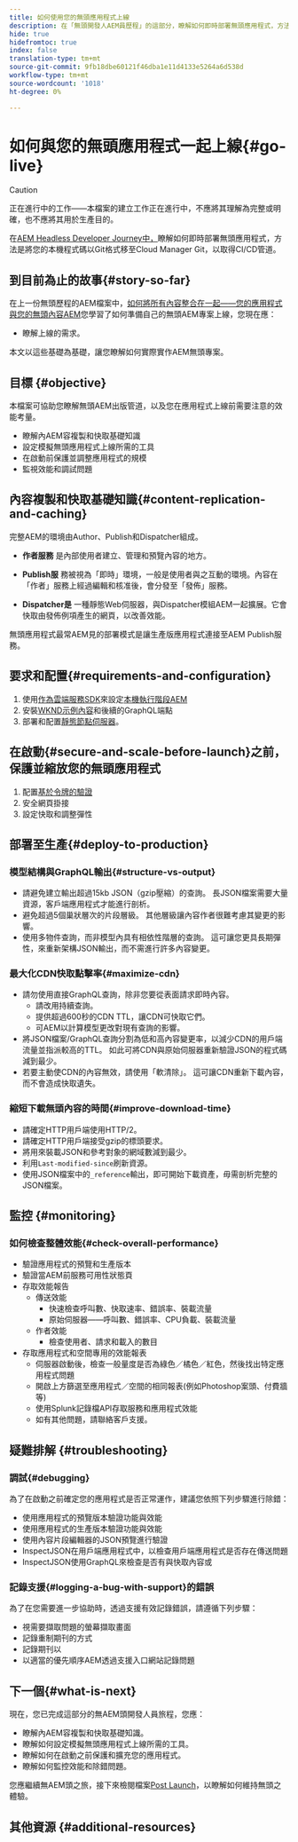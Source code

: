```yaml
---
title: 如何使用您的無頭應用程式上線
description: 在「無頭開發人AEM員歷程」的這部分，瞭解如何即時部署無頭應用程式，方法是將您的本機程式碼以Git格式載入，並將它移至Cloud Manager Git，以利CI/CD管道。
hide: true
hidefromtoc: true
index: false
translation-type: tm+mt
source-git-commit: 9fb18dbe60121f46dba1e11d4133e5264a6d538d
workflow-type: tm+mt
source-wordcount: '1018'
ht-degree: 0%

---
```



# 如何與您的無頭應用程式一起上線{#go-live}

>[!CAUTION]
>
>正在進行中的工作——本檔案的建立工作正在進行中，不應將其理解為完整或明確，也不應將其用於生產目的。

在[AEM Headless Developer Journey中，](overview.md)瞭解如何即時部署無頭應用程式，方法是將您的本機程式碼以Git格式移至Cloud Manager Git，以取得CI/CD管道。

## 到目前為止的故事{#story-so-far}

在上一份無頭歷程的AEM檔案中，[如何將所有內容整合在一起——您的應用程式與您的無頭內容AEM](put-it-all-together.md)您學習了如何準備自己的無頭AEM專案上線，您現在應：

* 瞭解上線的需求。

本文以這些基礎為基礎，讓您瞭解如何實際實作AEM無頭專案。

## 目標 {#objective}

本檔案可協助您瞭解無頭AEM出版管道，以及您在應用程式上線前需要注意的效能考量。

* 瞭解內AEM容複製和快取基礎知識
* 設定模擬無頭應用程式上線所需的工具
* 在啟動前保護並調整應用程式的規模
* 監視效能和調試問題

## 內容複製和快取基礎知識{#content-replication-and-caching}

完整AEM的環境由Author、Publish和Dispatcher組成。

* **作者服務** 是內部使用者建立、管理和預覽內容的地方。

* **Publish服** 務被視為「即時」環境，一般是使用者與之互動的環境。內容在「作者」服務上經過編輯和核准後，會分發至「發佈」服務。

* **Dispatcher是** 一種靜態Web伺服器，與Dispatcher模組AEM一起擴展。它會快取由發佈例項產生的網頁，以改善效能。

無頭應用程式最常AEM見的部署模式是讓生產版應用程式連接至AEM Publish服務。

## 要求和配置{#requirements-and-configuration}

1. 使用[作為雲端服務SDK](/help/implementing/developing/introduction/aem-as-a-cloud-service-sdk.md)來設定[本機執行階段AEM](https://experienceleague.adobe.com/docs/experience-manager-learn/cloud-service/local-development-environment-set-up/aem-runtime.html#install-java)
2. 安裝[WKND示例內容](/help/implementing/developing/introduction/develop-wknd-tutorial.md)和後續的GraphQL端點
3. 部署和配置[靜態節點伺服器](https://experienceleague.adobe.com/docs/experience-manager-learn/getting-started-with-aem-headless/graphql/production-deployment.html?lang=en#static-server)。

## 在啟動{#secure-and-scale-before-launch}之前，保護並縮放您的無頭應用程式

1. 配置[基於令牌的驗證](/help/implementing/developing/introduction/generating-access-tokens-for-server-side-apis.md)
2. 安全網頁掛接
3. 設定快取和調整彈性

## 部署至生產{#deploy-to-production}

### 模型結構與GraphQL輸出{#structure-vs-output}

* 請避免建立輸出超過15kb JSON（gzip壓縮）的查詢。 長JSON檔案需要大量資源，客戶端應用程式才能進行剖析。
* 避免超過5個巢狀層次的片段層級。 其他層級讓內容作者很難考慮其變更的影響。
* 使用多物件查詢，而非模型內具有相依性階層的查詢。 這可讓您更具長期彈性，來重新架構JSON輸出，而不需進行許多內容變更。

### 最大化CDN快取點擊率{#maximize-cdn}

* 請勿使用直接GraphQL查詢，除非您要從表面請求即時內容。
   * 請改用持續查詢。
   * 提供超過600秒的CDN TTL，讓CDN可快取它們。
   * 可AEM以計算模型更改對現有查詢的影響。
* 將JSON檔案/GraphQL查詢分割為低和高內容變更率，以減少CDN的用戶端流量並指派較高的TTL。 如此可將CDN與原始伺服器重新驗證JSON的程式碼減到最少。
* 若要主動使CDN的內容無效，請使用「軟清除」。 這可讓CDN重新下載內容，而不會造成快取遺失。

### 縮短下載無頭內容的時間{#improve-download-time}

* 請確定HTTP用戶端使用HTTP/2。
* 請確定HTTP用戶端接受gzip的標頭要求。
* 將用來裝載JSON和參考對象的網域數減到最少。
* 利用`Last-modified-since`刷新資源。
* 使用JSON檔案中的`_reference`輸出，即可開始下載資產，毋需剖析完整的JSON檔案。

## 監控 {#monitoring}

### 如何檢查整體效能{#check-overall-performance}

* 驗證應用程式的預覽和生產版本
* 驗證當AEM前服務可用性狀態頁
* 存取效能報告
   * 傳送效能
      * 快速檢查呼叫數、快取速率、錯誤率、裝載流量
      * 原始伺服器——呼叫數、錯誤率、CPU負載、裝載流量
   * 作者效能
      * 檢查使用者、請求和載入的數目
* 存取應用程式和空間專用的效能報表
   * 伺服器啟動後，檢查一般量度是否為綠色／橘色／紅色，然後找出特定應用程式問題
   * 開啟上方篩選至應用程式／空間的相同報表(例如Photoshop案頭、付費牆等)
   * 使用Splunk記錄檔API存取服務和應用程式效能
   * 如有其他問題，請聯絡客戶支援。

## 疑難排解 {#troubleshooting}

### 調試{#debugging}

為了在啟動之前確定您的應用程式是否正常運作，建議您依照下列步驟進行除錯：

* 使用應用程式的預覽版本驗證功能與效能
* 使用應用程式的生產版本驗證功能與效能
* 使用內容片段編輯器的JSON預覽進行驗證
* InspectJSON在用戶端應用程式中，以檢查用戶端應用程式是否存在傳送問題
* InspectJSON使用GraphQL來檢查是否有與快取內容或

### 記錄支援{#logging-a-bug-with-support}的錯誤

為了在您需要進一步協助時，透過支援有效記錄錯誤，請遵循下列步驟：

* 視需要擷取問題的螢幕擷取畫面
* 記錄重制期刊的方式
* 記錄期刊以
* 以適當的優先順序AEM透過支援入口網站記錄問題

## 下一個{#what-is-next}

現在，您已完成這部分的無AEM頭開發人員旅程，您應：

* 瞭解內AEM容複製和快取基礎知識。
* 瞭解如何設定模擬無頭應用程式上線所需的工具。
* 瞭解如何在啟動之前保護和擴充您的應用程式。
* 瞭解如何監控效能和除錯問題。

您應繼續無AEM頭之旅，接下來檢閱檔案[Post Launch](post-launch.md)，以瞭解如何維持無頭之體驗。

## 其他資源 {#additional-resources}
